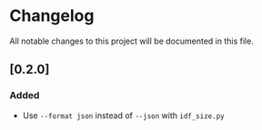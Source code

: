 # Changelog

All notable changes to this project will be documented in this file.

## [0.2.0]

### Added

- Use `--format json` instead of `--json` with `idf_size.py`
